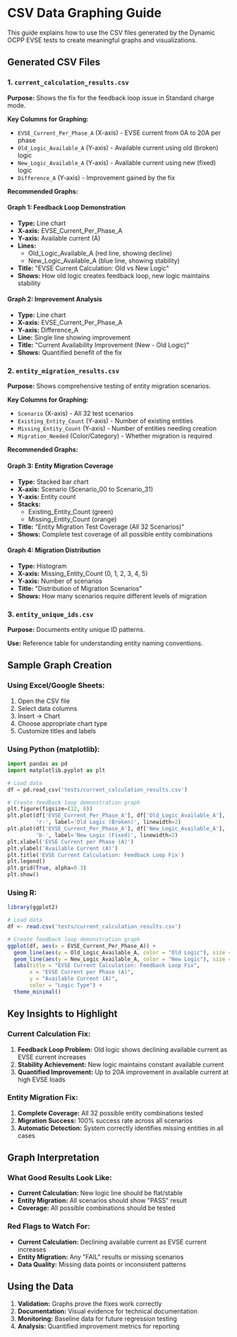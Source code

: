 # CSV Data Graphing Guide

This guide explains how to use the CSV files generated by the Dynamic OCPP EVSE tests to create meaningful graphs and visualizations.

## Generated CSV Files

### 1. `current_calculation_results.csv`
**Purpose:** Shows the fix for the feedback loop issue in Standard charge mode.

**Key Columns for Graphing:**
- `EVSE_Current_Per_Phase_A` (X-axis) - EVSE current from 0A to 20A per phase
- `Old_Logic_Available_A` (Y-axis) - Available current using old (broken) logic
- `New_Logic_Available_A` (Y-axis) - Available current using new (fixed) logic
- `Difference_A` (Y-axis) - Improvement gained by the fix

**Recommended Graphs:**

#### Graph 1: Feedback Loop Demonstration
- **Type:** Line chart
- **X-axis:** EVSE_Current_Per_Phase_A
- **Y-axis:** Available current (A)
- **Lines:** 
  - Old_Logic_Available_A (red line, showing decline)
  - New_Logic_Available_A (blue line, showing stability)
- **Title:** "EVSE Current Calculation: Old vs New Logic"
- **Shows:** How old logic creates feedback loop, new logic maintains stability

#### Graph 2: Improvement Analysis
- **Type:** Line chart
- **X-axis:** EVSE_Current_Per_Phase_A
- **Y-axis:** Difference_A
- **Line:** Single line showing improvement
- **Title:** "Current Availability Improvement (New - Old Logic)"
- **Shows:** Quantified benefit of the fix

### 2. `entity_migration_results.csv`
**Purpose:** Shows comprehensive testing of entity migration scenarios.

**Key Columns for Graphing:**
- `Scenario` (X-axis) - All 32 test scenarios
- `Existing_Entity_Count` (Y-axis) - Number of existing entities
- `Missing_Entity_Count` (Y-axis) - Number of entities needing creation
- `Migration_Needed` (Color/Category) - Whether migration is required

**Recommended Graphs:**

#### Graph 3: Entity Migration Coverage
- **Type:** Stacked bar chart
- **X-axis:** Scenario (Scenario_00 to Scenario_31)
- **Y-axis:** Entity count
- **Stacks:** 
  - Existing_Entity_Count (green)
  - Missing_Entity_Count (orange)
- **Title:** "Entity Migration Test Coverage (All 32 Scenarios)"
- **Shows:** Complete test coverage of all possible entity combinations

#### Graph 4: Migration Distribution
- **Type:** Histogram
- **X-axis:** Missing_Entity_Count (0, 1, 2, 3, 4, 5)
- **Y-axis:** Number of scenarios
- **Title:** "Distribution of Migration Scenarios"
- **Shows:** How many scenarios require different levels of migration

### 3. `entity_unique_ids.csv`
**Purpose:** Documents entity unique ID patterns.

**Use:** Reference table for understanding entity naming conventions.

## Sample Graph Creation

### Using Excel/Google Sheets:
1. Open the CSV file
2. Select data columns
3. Insert → Chart
4. Choose appropriate chart type
5. Customize titles and labels

### Using Python (matplotlib):
```python
import pandas as pd
import matplotlib.pyplot as plt

# Load data
df = pd.read_csv('tests/current_calculation_results.csv')

# Create feedback loop demonstration graph
plt.figure(figsize=(12, 8))
plt.plot(df['EVSE_Current_Per_Phase_A'], df['Old_Logic_Available_A'], 
         'r-', label='Old Logic (Broken)', linewidth=2)
plt.plot(df['EVSE_Current_Per_Phase_A'], df['New_Logic_Available_A'], 
         'b-', label='New Logic (Fixed)', linewidth=2)
plt.xlabel('EVSE Current per Phase (A)')
plt.ylabel('Available Current (A)')
plt.title('EVSE Current Calculation: Feedback Loop Fix')
plt.legend()
plt.grid(True, alpha=0.3)
plt.show()
```

### Using R:
```r
library(ggplot2)

# Load data
df <- read.csv('tests/current_calculation_results.csv')

# Create feedback loop demonstration graph
ggplot(df, aes(x = EVSE_Current_Per_Phase_A)) +
  geom_line(aes(y = Old_Logic_Available_A, color = "Old Logic"), size = 1.2) +
  geom_line(aes(y = New_Logic_Available_A, color = "New Logic"), size = 1.2) +
  labs(title = "EVSE Current Calculation: Feedback Loop Fix",
       x = "EVSE Current per Phase (A)",
       y = "Available Current (A)",
       color = "Logic Type") +
  theme_minimal()
```

## Key Insights to Highlight

### Current Calculation Fix:
1. **Feedback Loop Problem:** Old logic shows declining available current as EVSE current increases
2. **Stability Achievement:** New logic maintains constant available current
3. **Quantified Improvement:** Up to 20A improvement in available current at high EVSE loads

### Entity Migration Fix:
1. **Complete Coverage:** All 32 possible entity combinations tested
2. **Migration Success:** 100% success rate across all scenarios
3. **Automatic Detection:** System correctly identifies missing entities in all cases

## Graph Interpretation

### What Good Results Look Like:
- **Current Calculation:** New logic line should be flat/stable
- **Entity Migration:** All scenarios should show "PASS" result
- **Coverage:** All possible combinations should be tested

### Red Flags to Watch For:
- **Current Calculation:** Declining available current as EVSE current increases
- **Entity Migration:** Any "FAIL" results or missing scenarios
- **Data Quality:** Missing data points or inconsistent patterns

## Using the Data

1. **Validation:** Graphs prove the fixes work correctly
2. **Documentation:** Visual evidence for technical documentation
3. **Monitoring:** Baseline data for future regression testing
4. **Analysis:** Quantified improvement metrics for reporting
